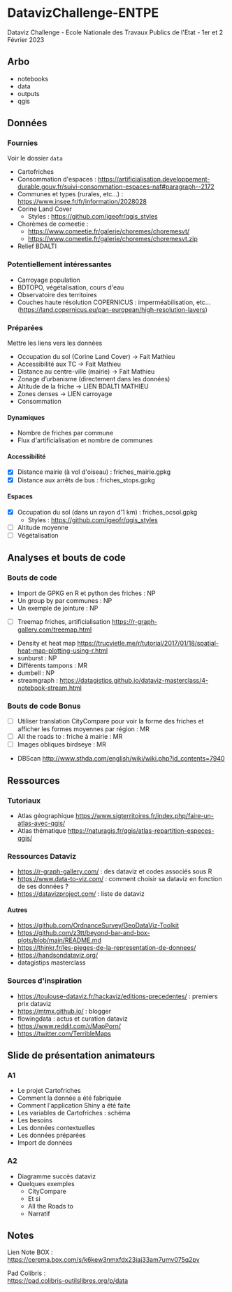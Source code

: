 # DatavizChallenge-ENTPE
Dataviz Challenge - Ecole Nationale des Travaux Publics de l'Etat - 1er et 2 Février 2023

## Arbo

- notebooks
- data
- outputs
- qgis

## Données
### Fournies
Voir le dossier `data`

- Cartofriches
- Consommation d'espaces : https://artificialisation.developpement-durable.gouv.fr/suivi-consommation-espaces-naf#paragraph--2172
- Communes et types (rurales, etc...) : https://www.insee.fr/fr/information/2028028
- Corine Land Cover
	- Styles : https://github.com/igeofr/qgis_styles
- Chorèmes de comeetie :
	- https://www.comeetie.fr/galerie/choremes/choremesvt/
	- https://www.comeetie.fr/galerie/choremes/choremesvt.zip
- Relief BDALTI

### Potentiellement intéressantes
- Carroyage population
- BDTOPO, végétalisation, cours d'eau
- Observatoire des territoires
- Couches haute résolution COPERNICUS : imperméabilisation, etc... (https://land.copernicus.eu/pan-european/high-resolution-layers)

### Préparées
Mettre les liens vers les données

- Occupation du sol (Corine Land Cover) → Fait Mathieu
- Accessibilité aux TC  → Fait Mathieu
- Distance au centre-ville (mairie)  → Fait Mathieu
- Zonage d’urbanisme (directement dans les données)
- Altitude de la friche → LIEN BDALTI MATHIEU
- Zones denses → LIEN carroyage
- Consommation 


#### Dynamiques
- Nombre de friches par commune
- Flux d'artificialisation et nombre de communes

#### Accessibilité
- [x] Distance mairie (à vol d'oiseau) : friches_mairie.gpkg
- [x] Distance aux arrêts de bus : friches_stops.gpkg

#### Espaces
- [x] Occupation du sol (dans un rayon d'1 km) : friches_ocsol.gpkg
	- Styles : https://github.com/igeofr/qgis_styles
- [ ] Altitude moyenne
- [ ] Végétalisation

## Analyses et bouts de code
<!--
### Analyses
- Pollution des sols
- Constructibilité
- Ancienne activité
- Type de commune
- Plus grosse densité de friches ? Sur une surface de ...
- Noms de friches et histoire wikipédia wikidata sparql
- Histoire de friche
- Dates de cessation d'activité et de commencement
- Reconversion de friches
-->

### Bouts de code
- Import de GPKG en R et python des friches : NP
- Un group by par communes : NP
- Un exemple de jointure : NP
- [ ] Treemap friches, artificialisation https://r-graph-gallery.com/treemap.html
- Density et heat map https://trucvietle.me/r/tutorial/2017/01/18/spatial-heat-map-plotting-using-r.html
- sunburst : NP
- Différents tampons : MR
- dumbell : NP
- streamgraph : https://datagistips.github.io/dataviz-masterclass/4-notebook-stream.html

### Bouts de code Bonus
- [ ] Utiliser translation CityCompare pour voir la forme des friches et afficher les formes moyennes par région : MR
- [ ] All the roads to : friche à mairie : MR
- [ ] Images obliques birdseye : MR
- DBScan http://www.sthda.com/english/wiki/wiki.php?id_contents=7940

## Ressources
### Tutoriaux
- Atlas géographique https://www.sigterritoires.fr/index.php/faire-un-atlas-avec-qgis/
- Atlas thématique https://naturagis.fr/qgis/atlas-repartition-especes-qgis/

### Ressources Dataviz
- https://r-graph-gallery.com/ : des dataviz et codes associés sous R
- https://www.data-to-viz.com/ : comment choisir sa dataviz en fonction de ses données ?
- https://datavizproject.com/ : liste de dataviz

#### Autres
- https://github.com/OrdnanceSurvey/GeoDataViz-Toolkit
- https://github.com/z3tt/beyond-bar-and-box-plots/blob/main/README.md
- https://thinkr.fr/les-pieges-de-la-representation-de-donnees/
- https://handsondataviz.org/
- datagistips masterclass

### Sources d'inspiration
- https://toulouse-dataviz.fr/hackaviz/editions-precedentes/ : premiers prix dataviz
- https://mtmx.github.io/ : blogger
- flowingdata : actus et curation dataviz
- https://www.reddit.com/r/MapPorn/
- https://twitter.com/TerribleMaps

## Slide de présentation animateurs
### A1
- Le projet Cartofriches
- Comment la donnée a été fabriquée
- Comment l'application Shiny a été faite
- Les variables de Cartofriches : schéma
- Les besoins
- Les données contextuelles
- Les données préparées
- Import de données

### A2
- Diagramme succès dataviz
- Quelques exemples
	- CityCompare
	- Et si
	- All the Roads to
	- Narratif

## Notes
Lien Note BOX :  
https://cerema.box.com/s/k6kew3nmxfdx23iaj33am7umv075q2pv

Pad Colibris :  
https://pad.colibris-outilslibres.org/p/data
